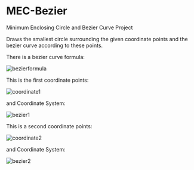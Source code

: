 # MEC-Bezier

Minimum Enclosing Circle and Bezier Curve Project

Draws the smallest circle surrounding the given coordinate points and the bezier curve according to these points.

There is a bezier curve formula:

![bezierformula](https://user-images.githubusercontent.com/24686636/107087755-f983e900-680c-11eb-9792-7ef0788b2127.png)

This is the first coordinate points:

![coordinate1](https://user-images.githubusercontent.com/24686636/107087845-20dab600-680d-11eb-86d0-cecb6ebd08c2.png)

and Coordinate System:

![bezier1](https://user-images.githubusercontent.com/24686636/107087795-0bfe2280-680d-11eb-863d-fc0bdff404d6.png)

This is a second coordinate points:

![coordinate2](https://user-images.githubusercontent.com/24686636/107087913-37810d00-680d-11eb-897f-f44bd2b4a2ad.png)

and Coordinate System:

![bezier2](https://user-images.githubusercontent.com/24686636/107087878-2c2de180-680d-11eb-8f3c-4f5e1ecc0fbe.png)
